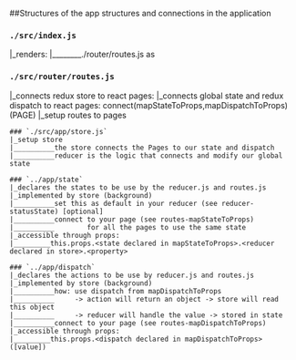 
##Structures of the app
structures and connections in the application


### `./src/index.js`
|_renders:
|________./router/routes.js as <Routerx/>

  ### `./src/router/routes.js`
  |_connects redux store to react pages: <Provider store={store}>
  |_connects global state and redux dispatch to react pages: connect(mapStateToProps,mapDispatchToProps)(PAGE)
  |_setup routes to pages

    ### `./src/app/store.js`
    |_setup store
    |__________the store connects the Pages to our state and dispatch
    |__________reducer is the logic that connects and modify our global state

    ### `../app/state`
    |_declares the states to be use by the reducer.js and routes.js
    |_implemented by store (background)
    |__________set this as default in your reducer (see reducer-statusState) [optional]
    |__________connect to your page (see routes-mapStateToProps)
    |__________        for all the pages to use the same state
    |_accessible through props:
    |_________this.props.<state declared in mapStateToProps>.<reducer declared in store>.<property>

    ### `../app/dispatch`
    |_declares the actions to be use by reducer.js and routes.js
    |_implemented by store (background)
    |__________how: use dispatch from mapDispatchToProps
    |__________     -> action will return an object -> store will read this object
    |__________     -> reducer will handle the value -> stored in state
    |__________connect to your page (see routes-mapDispatchToProps)
    |_accessible through props:
    |_________this.props.<dispatch declared in mapDispatchToProps>([value])

